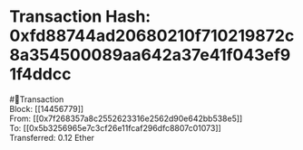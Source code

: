 
Transaction Hash: 0xfd88744ad20680210f710219872c8a354500089aa642a37e41f043ef91f4ddcc
====================================================================================
  
#💸Transaction  
Block: [[14456779]]  
From: [[0x7f268357a8c2552623316e2562d90e642bb538e5]]  
To: [[0x5b3256965e7c3cf26e11fcaf296dfc8807c01073]]  
Transferred: 0.12 Ether